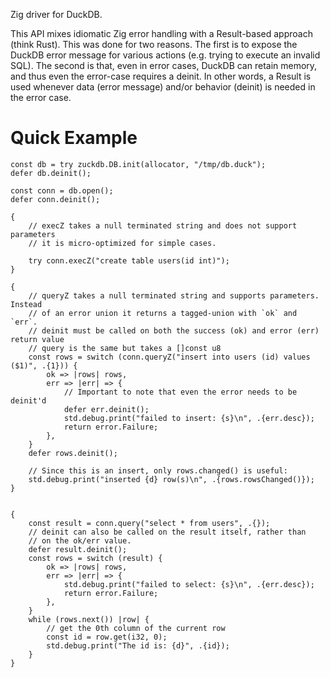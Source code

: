 Zig driver for DuckDB.

This API mixes idiomatic Zig error handling with a Result-based approach (think Rust). This was done for two reasons. The first is to expose the DuckDB error message for various actions (e.g. trying to execute an invalid SQL). The second is that, even in error cases, DuckDB can retain memory, and thus even the error-case requires a deinit. In other words, a Result is used whenever data (error message) and/or behavior (deinit) is needed in the error case.

# Quick Example
```zig
const db = try zuckdb.DB.init(allocator, "/tmp/db.duck");
defer db.deinit();

const conn = db.open();
defer conn.deinit();

{
    // execZ takes a null terminated string and does not support parameters
    // it is micro-optimized for simple cases.
    
    try conn.execZ("create table users(id int)");
}

{
    // queryZ takes a null terminated string and supports parameters. Instead
    // of an error union it returns a tagged-union with `ok` and `err`.
    // deinit must be called on both the success (ok) and error (err) return value
    // query is the same but takes a []const u8
    const rows = switch (conn.queryZ("insert into users (id) values ($1)", .{1})) {
        ok => |rows| rows,
        err => |err| => {
            // Important to note that even the error needs to be deinit'd
            defer err.deinit();
            std.debug.print("failed to insert: {s}\n", .{err.desc});
            return error.Failure;
        },
    }
    defer rows.deinit();

    // Since this is an insert, only rows.changed() is useful:
    std.debug.print("inserted {d} row(s)\n", .{rows.rowsChanged()});
}


{
    const result = conn.query("select * from users", .{});
    // deinit can also be called on the result itself, rather than
    // on the ok/err value.
    defer result.deinit();
    const rows = switch (result) {
        ok => |rows| rows,
        err => |err| => {
            std.debug.print("failed to select: {s}\n", .{err.desc});
            return error.Failure;
        },
    }
    while (rows.next()) |row| {
        // get the 0th column of the current row
        const id = row.get(i32, 0);
        std.debug.print("The id is: {d}", .{id});
    }
}
```

